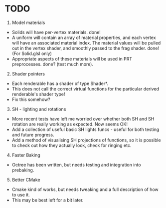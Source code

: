 TODO
=========

1. Model materials
 * Solids will have per-vertex materials. done!
 * A uniform will contain an array of material properties, and
    each vertex will have an associated material index. The material
    values will be pulled out in the vertex shader, and smoothly passed
    to the frag shader. done! (For Solid.glsl only)
 * Appropriate aspects of these materials will be used in PRT preprocesses. done? (test much more).

2. Shader pointers
 * Each renderable has a shader of type Shader*.
 * This does not call the correct virtual functions for the particular
    derived renderable's shader type!
 * Fix this somehow?

3. SH - lighting and rotations
 * More recent tests have left me worried over whether both SH and 
    SH rotation are really working as expected. Now seems OK!
 * Add a collection of useful basic SH lights funcs - useful for both
    testing and future progress.
 * Add a method of visualising SH projections of functions, so it is possible
    to check out how they actually look, check for ringing etc.

4. Faster Baking
 * Octree has been written, but needs testing and integration into prebaking.

5. Better CMake
 * Cmake kind of works, but needs tweaking and a full description of how to use it.
 * This may be best left for a bit later.
